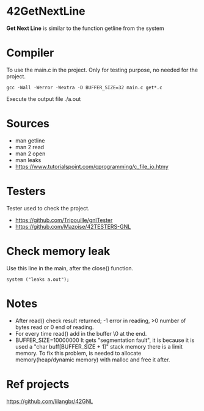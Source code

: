 
# 42GetNextLine
**Get Next Line** is similar to the function getline from the system

# Compiler
To use the  main.c in the project. Only for testing purpose, no needed for the project.
	
	gcc -Wall -Werror -Wextra -D BUFFER_SIZE=32 main.c get*.c

Execute the output file ./a.out

# Sources
- man getline
- man 2 read
- man 2 open  
- man leaks
- https://www.tutorialspoint.com/cprogramming/c_file_io.htmy

# Testers
Tester used to check the project.
- https://github.com/Tripouille/gnlTester
- https://github.com/Mazoise/42TESTERS-GNL

# Check memory leak
Use this line in the main, after the close() function.
	
	system ("leaks a.out");

# Notes
- After read() check result returned; -1 error in reading, >0 number of bytes read or 0 end of reading.
- For every time read() add in the buffer \0 at the end.
- BUFFER_SIZE=10000000 It gets "segmentation fault", it is because it is used a "char buff[BUFFER_SIZE + 1]" stack memory there is a limit memory. To fix this problem, is needed to allocate memory(heap/dynamic memory) with malloc and free it after.

# Ref projects
https://github.com/lilangbr/42GNL